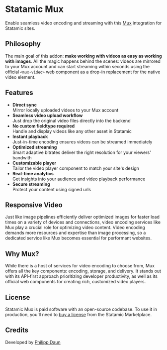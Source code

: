 # Statamic Mux

Enable seamless video encoding and streaming with this [Mux](https://www.mux.com/) integration for Statamic sites.

## Philosophy

The main goal of this addon: **make working with videos as easy as working with images**. All the magic
happens behind the scenes: videos are mirrored to your Mux account and can start streaming within seconds
using the official `<mux-video>` web component as a drop-in replacement for the native video element.

## Features

- **Direct sync**  
  Mirror locally uploaded videos to your Mux account  
- **Seamless video upload workflow**  
  Just drop the original video files directly into the backend
- **No custom fieldtype required**  
  Handle and display videos like any other asset in Statamic
- **Instant playback**  
  Just-in-time encoding ensures videos can be streamed immediately
- **Optimized streaming**  
  Smart adaptive bitrates deliver the right resolution for your viewers' bandwith
- **Customizable player**  
  Tailor the video player component to match your site's design
- **Real-time analytics**  
  Get insights into your audience and video playback performance
- **Secure streaming**  
  Protect your content using signed urls

## Responsive Video

Just like image pipelines efficiently deliver optimized images for faster load times on a variety of devices
and connections, video encoding services like Mux play a crucial role for optimizing video content.
Video encoding demands more resources and expertise than image processing, so a dedicated service
like Mux becomes essential for performant websites.

## Why Mux?

While there is a host of services for video encoding to choose from, Mux offers all the key
components: encoding, storage, and delivery. It stands out with its API-first approach prioritizing
developer productivity, as well as its official web components for creating rich, customized video players.

## License

Statamic Mux is paid software with an open-source codebase. To use it in production, you'll need
to [buy a license](https://statamic.com/addons/daun/statamic-mux) from the Statamic Marketplace.

## Credits

Developed by [Philipp Daun](https://philippdaun.net/)

